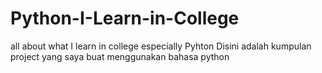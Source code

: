 # Python-I-Learn-in-College
all about what I learn in college especially Pyhton
Disini adalah kumpulan project yang saya buat menggunakan bahasa python
